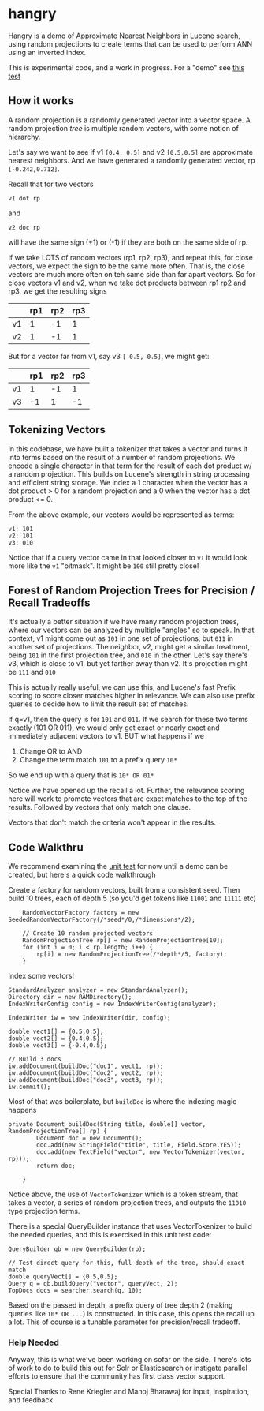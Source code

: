# hangry
Hangry is a demo of Approximate Nearest Neighbors in Lucene search, using random projections to create terms that can be used to perform ANN using an inverted index.

This is experimental code, and a work in progress. For a "demo" see [this test](https://github.com/o19s/hangry/blob/master/src/test/java/com/o19s/hangry/VectorFieldTest.java#L114)

## How it works

A random projection is a randomly generated vector into a vector space. A random projection *tree* is multiple random vectors, with some notion of hierarchy.

Let's say we want to see if v1 `[0.4, 0.5]` and v2 `[0.5,0.5]` are approximate nearest neighbors. And we have generated a randomly generated vector, rp `[-0.242,0.712]`.

Recall that for two vectors

```
v1 dot rp
```

and 

```
v2 doc rp
```

will have the same sign (+1) or (-1) if they are both on the same side of rp.

If we take LOTS of random vectors (rp1, rp2, rp3), and repeat this, for close vectors, we expect the sign to be the same more often. That is, the close vectors are much more often on teh same side than far apart vectors. So for close vectors v1 and v2, when we take dot products between rp1 rp2 and rp3, we get the resulting signs

|   |  rp1 | rp2  | rp3  |
|---|------|------|------|
| v1|   1  |  -1  |  1   |
| v2|   1  |  -1  |  1   |


But for a vector far from v1, say v3 `[-0.5,-0.5]`, we might get:

|   |  rp1 | rp2  | rp3  |
|---|------|------|------|
| v1|   1  |  -1  |  1   |
| v3|   -1 |  1   |  -1  |


## Tokenizing Vectors

In this codebase, we have built a tokenizer that takes a vector and turns it into terms based on the result of a number of random projections. We encode a single character in that term for the result of each dot product w/ a random projection. This builds on Lucene's strength in string processing and efficient string storage. We index a 1 character when the vector has a dot product > 0 for a random projection and a 0 when the vector has a dot product <= 0. 

From the above example, our vectors would be represented as terms:

```
v1: 101
v2: 101
v3: 010
```

Notice that if a query vector came in that looked closer to `v1` it would look more like the `v1` "bitmask". It might be `100` still pretty close!

## Forest of Random Projection Trees for Precision / Recall Tradeoffs

It's actually a better situation if we have many random projection trees, where our vectors can be analyzed by multiple "angles" so to speak. In that context, v1 might come out as `101` in one set of projections, but `011` in another set of projections. The neighbor, v2, might get a similar treatment, being `101` in the first projection tree, and `010` in the other. Let's say there's v3, which is close to v1, but yet farther away than v2. It's projection might be `111` and `010`

This is actually really useful, we can use this, and Lucene's fast Prefix scoring to score closer matches higher in relevance. We can also use prefix queries to decide how to limit the result set of matches.

If q=v1, then the query is for `101` and `011`. If we search for these two terms exactly (101 OR 011), we would only get exact or nearly exact and immediately adjacent vectors to v1. BUT what happens if we

1. Change OR to AND
2. Change the term match `101` to a prefix query `10*`

So we end up with a query that is `10* OR 01*`

Notice we have opened up the recall a lot. Further, the relevance scoring here will work to promote vectors that are exact matches to the top of the results. Followed by vectors that only match one clause. 

Vectors that don't match the criteria won't appear in the results.

## Code Walkthru

We recommend examining the [unit test]() for now until a demo can be created, but here's a quick code walkthrough

Create a factory for random vectors, built from a consistent seed. Then build 10 trees, each of depth 5 (so you'd get tokens like `11001` and `11111` etc)

```
    RandomVectorFactory factory = new SeededRandomVectorFactory(/*seed*/0,/*dimensions*/2);

    // Create 10 random projected vectors
    RandomProjectionTree rp[] = new RandomProjectionTree[10];
    for (int i = 0; i < rp.length; i++) {
        rp[i] = new RandomProjectionTree(/*depth*/5, factory);
    }
```

Index some vectors!
```
StandardAnalyzer analyzer = new StandardAnalyzer();
Directory dir = new RAMDirectory();
IndexWriterConfig config = new IndexWriterConfig(analyzer);

IndexWriter iw = new IndexWriter(dir, config);

double vect1[] = {0.5,0.5};
double vect2[] = {0.4,0.5};
double vect3[] = {-0.4,0.5};

// Build 3 docs
iw.addDocument(buildDoc("doc1", vect1, rp));
iw.addDocument(buildDoc("doc2", vect2, rp));
iw.addDocument(buildDoc("doc3", vect3, rp));
iw.commit();
````

Most of that was boilerplate, but `buildDoc` is where the indexing magic happens

```
private Document buildDoc(String title, double[] vector, RandomProjectionTree[] rp) {
        Document doc = new Document();
        doc.add(new StringField("title", title, Field.Store.YES));
        doc.add(new TextField("vector", new VectorTokenizer(vector, rp)));
        return doc;

    }
```

Notice above, the use of `VectorTokenizer` which is a token stream, that takes a vector, a series of random projection trees, and outputs the `11010` type projection terms.

There is a special QueryBuilder instance that uses VectorTokenizer to build the needed queries, and this is exercised in this unit test code:

```
QueryBuilder qb = new QueryBuilder(rp);

// Test direct query for this, full depth of the tree, should exact match
double queryVect[] = {0.5,0.5};
Query q = qb.buildQuery("vector", queryVect, 2);
TopDocs docs = searcher.search(q, 10);
```

Based on the passed in depth, a prefix query of tree depth 2 (making queries like `10* OR ...`) is constructed. In this case, this opens the recall up a lot. This of course is a tunable parameter for precision/recall tradeoff.

### Help Needed

Anyway, this is what we've been working on sofar on the side. There's lots of work to do to build this out for Solr or Elasticsearch or instigate parallel efforts to ensure that the community has first class vector support.

Special Thanks to Rene Kriegler and Manoj Bharawaj for input, inspiration, and feedback









